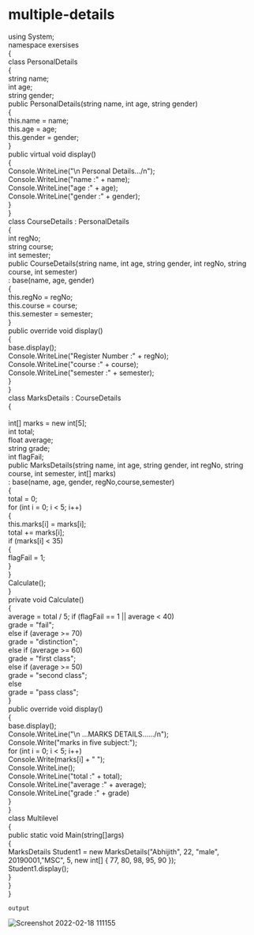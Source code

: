 # multiple-details
using System;<br>
namespace exersises<br>
{<br>
    class PersonalDetails<br>
    {<br>
        string name;<br>
        int age;<br>
        string gender;<br>
        public PersonalDetails(string name, int age, string gender)<br>
        {<br>
            this.name = name;<br>
            this.age = age;<br>
            this.gender = gender;<br>
        }<br>
        public virtual void display()<br>
        {<br>
            Console.WriteLine("\n Personal Details.../n");<br>
            Console.WriteLine("name          :" + name);<br>
            Console.WriteLine("age           :" + age);<br>
            Console.WriteLine("gender        :" + gender);<br>
        }<br>
    }<br>
    class CourseDetails : PersonalDetails<br>
    {<br>
        int regNo;<br>
        string course;<br>
        int semester;<br>
        public CourseDetails(string name, int age, string gender, int regNo, string course, int semester)<br>
                    : base(name, age, gender)<br>
        {<br>
           this.regNo = regNo;<br>
           this.course = course;<br>
          this.semester = semester;<br>
        }<br>
        public override void display()<br>
        {<br>
            base.display();<br>
            Console.WriteLine("Register Number       :" + regNo);<br>
            Console.WriteLine("course                :" + course);<br>
            Console.WriteLine("semester              :" + semester);<br>
        }<br>
    }<br>
    class MarksDetails : CourseDetails<br>
    { <br>      
        int[] marks = new int[5];<br>
        int total;<br>
        float average;<br>
        string grade;<br>
        int flagFail;<br>
        public MarksDetails(string name, int age, string gender, int regNo, string course, int semester, int[] marks)<br>
            : base(name, age, gender, regNo,course,semester)<br>
        {<br>
            total = 0;<br>
            for (int i = 0; i < 5; i++)<br>
            {<br>
                this.marks[i] = marks[i];<br>
                total += marks[i];<br>
                if (marks[i] < 35)<br>
                {<br>
                    flagFail = 1;<br>
                }<br>
            }  <br>
    Calculate();<br>
}<br>
        private void Calculate()<br>
        {<br>
            average = total / 5;
            if (flagFail == 1 || average < 40)<br>
                grade = "fail";<br>
            else if (average >= 70)<br>
                grade = "distinction";<br>
            else if (average >= 60)<br>
                grade = "first class";<br>
            else if (average >= 50)<br>
                grade = "second class";<br>
            else<br>
                grade = "pass class";<br>
        }<br>
        public override void display()<br>
        {<br>
                 base.display();<br>
                Console.WriteLine("\n ...MARKS DETAILS....../n");<br>
                Console.Write("marks in five subject:");<br>
                for (int i = 0; i < 5; i++)<br>
                Console.Write(marks[i] + " ");<br>
                Console.WriteLine();<br>
                Console.WriteLine("total    :" + total);<br>
                Console.WriteLine("average   :" + average);<br>
                Console.WriteLine("grade    :" + grade)<br>
            }<br>
        }<br>
        class Multilevel<br>
        {<br>
            public static void Main(string[]args)<br>
            {<br>
                MarksDetails Student1 = new MarksDetails("Abhijith", 22, "male", 20190001,"MSC", 5, new int[] { 77, 80, 98, 95, 90 });<br>
                Student1.display();<br>
            }<br>
        }<br>
    }<br>
    
    output
![Screenshot 2022-02-18 111155](https://user-images.githubusercontent.com/98301023/154625524-9ebd432d-82c6-4980-84dd-96ac07bf5013.png)


    

  

     

    



     
